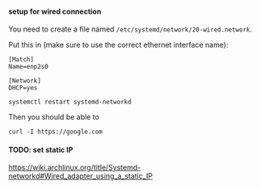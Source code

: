 #### setup for wired connection

You need to create a file named `/etc/systemd/network/20-wired.network`.

Put this in (make sure to use the correct ethernet interface name):
```
[Match]
Name=enp2s0

[Network]
DHCP=yes
```

```
systemctl restart systemd-networkd
```

Then you should be able to
```
curl -I https://google.com
```

#### TODO: set static IP

https://wiki.archlinux.org/title/Systemd-networkd#Wired_adapter_using_a_static_IP

